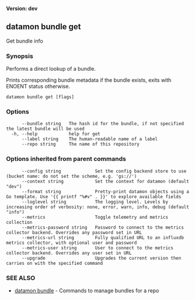 **Version: dev**

## datamon bundle get

Get bundle info

### Synopsis

Performs a direct lookup of a bundle.

Prints corresponding bundle metadata if the bundle exists,
exits with ENOENT status otherwise.

```
datamon bundle get [flags]
```

### Options

```
      --bundle string   The hash id for the bundle, if not specified the latest bundle will be used
  -h, --help            help for get
      --label string    The human-readable name of a label
      --repo string     The name of this repository
```

### Options inherited from parent commands

```
      --config string             Set the config backend store to use (bucket name: do not set the scheme, e.g. 'gs://')
      --context string            Set the context for datamon (default "dev")
      --format string             Pretty-print datamon objects using a Go template. Use '{{ printf "%#v" . }}' to explore available fields
      --loglevel string           The logging level. Levels by increasing order of verbosity: none, error, warn, info, debug (default "info")
      --metrics                   Toggle telemetry and metrics collection
      --metrics-password string   Password to connect to the metrics collector backend. Overrides any password set in URL
      --metrics-url string        Fully qualified URL to an influxdb metrics collector, with optional user and password
      --metrics-user string       User to connect to the metrics collector backend. Overrides any user set in URL
      --upgrade                   Upgrades the current version then carries on with the specified command
```

### SEE ALSO

* [datamon bundle](datamon_bundle.md)	 - Commands to manage bundles for a repo

